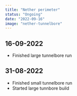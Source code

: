 ```yaml
---
title: "Nether perimeter"
status: "Ongoing"
date: "2022-09-16"
image: "nether-tunnelbore"
---
```


## 16-09-2022
- Finished large tunnelbore run

## 31-08-2022
- Finished small tunnelbore run
- Started large tunnbore build
